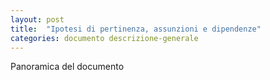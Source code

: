 ```yaml
---
layout: post
title:  "Ipotesi di pertinenza, assunzioni e dipendenze"
categories: documento descrizione-generale
---
```


Panoramica del documento